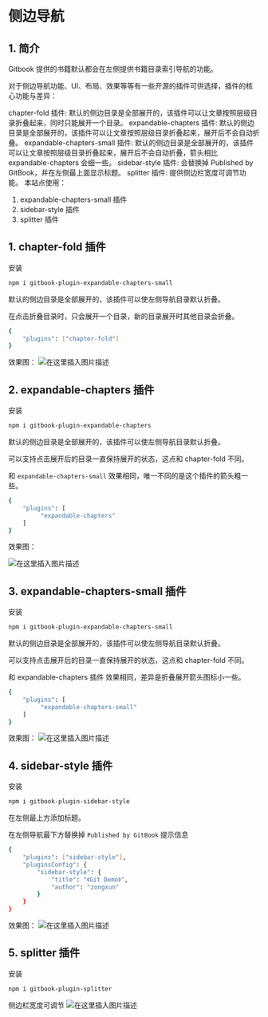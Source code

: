 #  侧边导航


## 1. 简介

Gitbook 提供的书籍默认都会在左侧提供书籍目录索引导航的功能。

对于侧边导航功能、UI、布局、效果等等有一些开源的插件可供选择，插件的核心功能与差异：

chapter-fold 插件: 默认的侧边目录是全部展开的，该插件可以让文章按照层级目录折叠起来，同时只能展开一个目录。
expandable-chapters 插件: 默认的侧边目录是全部展开的，该插件可以让文章按照层级目录折叠起来，展开后不会自动折叠。
expandable-chapters-small 插件: 默认的侧边目录是全部展开的，该插件可以让文章按照层级目录折叠起来，展开后不会自动折叠，箭头相比 expandable-chapters 会细一些。
sidebar-style 插件: 会替换掉 Published by GitBook，并在左侧最上面显示标题。
splitter 插件: 提供侧边栏宽度可调节功能。
本站点使用：

 1. expandable-chapters-small 插件
 2. sidebar-style 插件
 3. splitter 插件

## 1. chapter-fold 插件
安装

```bash
npm i gitbook-plugin-expandable-chapters-small
```

默认的侧边目录是全部展开的，该插件可以使左侧导航目录默认折叠。

在点击折叠目录时，只会展开一个目录，新的目录展开时其他目录会折叠。


```bash
{
    "plugins": ["chapter-fold"]
}
```
效果图：
![在这里插入图片描述](https://img-blog.csdnimg.cn/3e0526de8fc146699d4d168c1fcb23c6.png)
## 2. expandable-chapters 插件
安装

```bash
npm i gitbook-plugin-expandable-chapters
```

默认的侧边目录是全部展开的，该插件可以使左侧导航目录默认折叠。

可以支持点击展开后的目录一直保持展开的状态，这点和 chapter-fold 不同。

和 `expandable-chapters-small` 效果相同，唯一不同的是这个插件的箭头粗一些。

```bash
{
    "plugins": [
         "expandable-chapters"
    ]
}
```
效果图：

![在这里插入图片描述](https://img-blog.csdnimg.cn/2d6d5d663a00472284b19ee3bc514000.png)

## 3. expandable-chapters-small 插件
安装

```bash
npm i gitbook-plugin-expandable-chapters-small
```

默认的侧边目录是全部展开的，该插件可以使左侧导航目录默认折叠。

可以支持点击展开后的目录一直保持展开的状态，这点和 chapter-fold 不同。

和 expandable-chapters 插件 效果相同，差异是折叠展开箭头图标小一些。

```bash
{
    "plugins": [
         "expandable-chapters-small"
    ]
}
```
效果图：
![在这里插入图片描述](https://img-blog.csdnimg.cn/b46746ade94d4eedac39a105cf913f1d.png)
## 4. sidebar-style 插件
安装
```bash
npm i gitbook-plugin-sidebar-style
```

在左侧最上方添加标题。

在左侧导航最下方替换掉 `Published by GitBook` 提示信息

```bash
{
    "plugins": ["sidebar-style"],
    "pluginsConfig": {
        "sidebar-style": {
            "title": "《Git Demo》",
            "author": "zongxun"
        }
    }
}
```
效果图：
![在这里插入图片描述](https://img-blog.csdnimg.cn/9517ef86c6a04e2fab078ea157ab9259.png)

## 5. splitter 插件
安装
```bash
npm i gitbook-plugin-splitter
```

侧边栏宽度可调节
![在这里插入图片描述](https://img-blog.csdnimg.cn/19e230a4ac9f4b998c37785f22fa5119.gif#pic_center)

